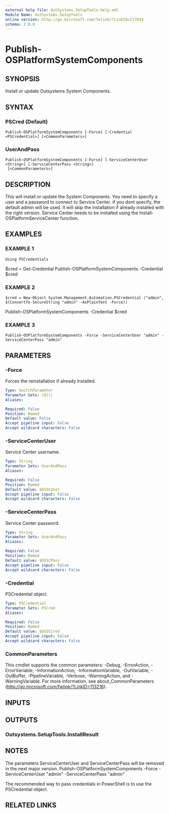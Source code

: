 ```yaml
---
external help file: OutSystems.SetupTools-help.xml
Module Name: OutSystems.SetupTools
online version: http://go.microsoft.com/fwlink/?LinkID=217034
schema: 2.0.0
---
```


# Publish-OSPlatformSystemComponents

## SYNOPSIS
Install or update Outsystems System Components.

## SYNTAX

### PSCred (Default)
```
Publish-OSPlatformSystemComponents [-Force] [-Credential <PSCredential>] [<CommonParameters>]
```

### UserAndPass
```
Publish-OSPlatformSystemComponents [-Force] [-ServiceCenterUser <String>] [-ServiceCenterPass <String>]
 [<CommonParameters>]
```

## DESCRIPTION
This will install or update the System Components.
You need to specify a user and a password to connect to Service Center.
if you dont specify, the default admin will be used.
It will skip the installation if already installed with the right version.
Service Center needs to be installed using the Install-OSPlatformServiceCenter function.

## EXAMPLES

### EXAMPLE 1
```
Using PSCredentials
```

$cred = Get-Credential
Publish-OSPlatformSystemComponents -Credential $cred

### EXAMPLE 2
```
$cred = New-Object System.Management.Automation.PSCredential ("admin", $(ConvertTo-SecureString "admin" -AsPlainText -Force))
```

Publish-OSPlatformSystemComponents -Credential $cred

### EXAMPLE 3
```
Publish-OSPlatformSystemComponents -Force -ServiceCenterUser "admin" -ServiceCenterPass "admin"
```

## PARAMETERS

### -Force
Forces the reinstallation if already installed.

```yaml
Type: SwitchParameter
Parameter Sets: (All)
Aliases:

Required: False
Position: Named
Default value: False
Accept pipeline input: False
Accept wildcard characters: False
```

### -ServiceCenterUser
Service Center username.

```yaml
Type: String
Parameter Sets: UserAndPass
Aliases:

Required: False
Position: Named
Default value: $OSSCUser
Accept pipeline input: False
Accept wildcard characters: False
```

### -ServiceCenterPass
Service Center password.

```yaml
Type: String
Parameter Sets: UserAndPass
Aliases:

Required: False
Position: Named
Default value: $OSSCPass
Accept pipeline input: False
Accept wildcard characters: False
```

### -Credential
PSCredential object.

```yaml
Type: PSCredential
Parameter Sets: PSCred
Aliases:

Required: False
Position: Named
Default value: $OSSCCred
Accept pipeline input: False
Accept wildcard characters: False
```

### CommonParameters
This cmdlet supports the common parameters: -Debug, -ErrorAction, -ErrorVariable, -InformationAction, -InformationVariable, -OutVariable, -OutBuffer, -PipelineVariable, -Verbose, -WarningAction, and -WarningVariable.
For more information, see about_CommonParameters (http://go.microsoft.com/fwlink/?LinkID=113216).

## INPUTS

## OUTPUTS

### Outsystems.SetupTools.InstallResult
## NOTES
The parameters ServiceCenterUser and ServiceCenterPass will be removed in the next major version.
Publish-OSPlatformSystemComponents -Force -ServiceCenterUser "admin" -ServiceCenterPass "admin"

The recommended way to pass credentials in PowerShell is to use the PSCredential object.

## RELATED LINKS
